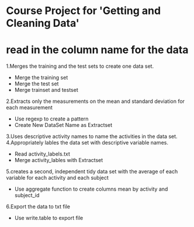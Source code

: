 Course Project for 'Getting and Cleaning Data'
===============================================
# read in the column name for the data
1.Merges the training and the test sets to create one data set.
  * Merge the training set
  * Merge the test set
  * Merge trainset and testset

2.Extracts only the measurements on the mean and standard deviation for each measurement
  * Use regexp to create a pattern
  * Create New DataSet Name as Extractset

3.Uses descriptive activity names to name the activities in the data set.
4.Appropriately lables the data set with descriptive variable names.
  * Read activity_labels.txt
  * Merge activity_lables with Extractset


5.creates a second, independent tidy data set with the average of 
  each variable for each activity and each subject
  * Use aggregate function to create columns mean by activity and subject_id

6.Export the data to txt file  
  * Use write.table to export file
